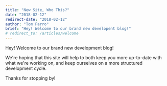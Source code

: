 ```yaml
---
title: "New Site, Who This?"
date: "2018-02-12"
redirect-date: "2018-02-12"
author: "Tom Farro"
brief: "Hey! Welcome to our brand new developent blog!"
# redirect_to: /articles/welcome
---
```



Hey! Welcome to our brand new development blog! 

<!--more-->

We're hoping that this site will help to both keep you more up-to-date with what we're working on, and keep ourselves on a more structured development cycle.

Thanks for stopping by!
